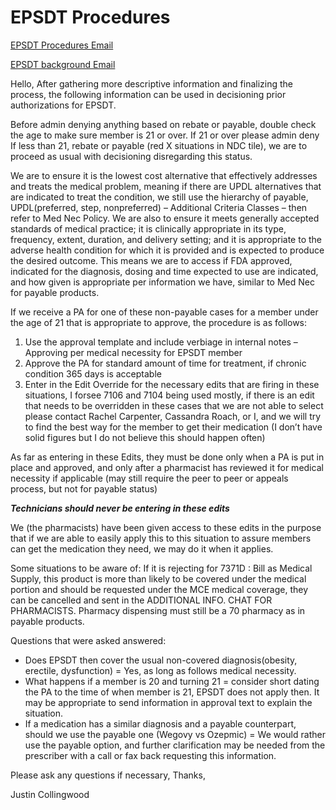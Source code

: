 # EPSDT Procedures

[EPSDT Procedures Email](https://mygainwell-my.sharepoint.com/:f:/r/personal/christopher_nguyen_gainwelltechnologies_com/Documents/Evergreen/Emails?csf=1&web=1&e=GqOMRG)

[EPSDT background Email](https://mygainwell-my.sharepoint.com/:u:/r/personal/christopher_nguyen_gainwelltechnologies_com/Documents/Evergreen/Emails/In%20preparation%20of%20the%20EPSDT%20portion%20of%20todays%20RPh%20Updates.msg?csf=1&web=1&e=IrG2Zc)


Hello,
After gathering more descriptive information and finalizing the process, the following information can be used in decisioning prior authorizations for EPSDT.
 
Before admin denying anything based on rebate or payable, double check the age to make sure member is 21 or over.
If 21 or over please admin deny
If less than 21, rebate or payable (red X situations in NDC tile), we are to proceed as usual with decisioning disregarding this status.
 
We are to ensure it is the lowest cost alternative that effectively addresses and treats the medical problem, meaning if there are UPDL alternatives that are indicated to treat the condition, we still use the hierarchy of payable, UPDL(preferred, step, nonpreferred) – Additional Criteria Classes – then refer to Med Nec Policy.
We are also to ensure it meets generally accepted standards of medical practice; it is clinically appropriate in its type, frequency, extent, duration, and delivery setting; and it is appropriate to the adverse health condition for which it is provided and is expected to produce the desired outcome. This means we are to access if FDA approved, indicated for the diagnosis, dosing and time expected to use are indicated, and how given is appropriate per information we have, similar to Med Nec for payable products.
 
If we receive a PA for one of these non-payable cases for a member under the age of 21 that is appropriate to approve, the procedure is as follows:
1. Use the approval template and include verbiage in internal notes – Approving per medical necessity for EPSDT member
2. Approve the PA for standard amount of time for treatment, if chronic condition 365 days is acceptable 
3. Enter in the Edit Override for the necessary edits that are firing in these situations, I forsee 7106 and 7104 being used mostly, if there is an edit that needs to be overridden in these cases that we are not able to select please contact Rachel Carpenter, Cassandra Roach, or I, and we will try to find the best way for the member to get their medication (I don’t have solid figures but I do not believe this should happen often)
 
As far as entering in these Edits, they must be done only when a PA is put in place and approved, and only after a pharmacist has reviewed it for medical necessity if applicable (may still require the peer to peer or appeals process, but not for payable status)

*****Technicians should never be entering in these edits*****

We (the pharmacists) have been given access to these edits in the purpose that if we are able to easily apply this to this situation to assure members can get the medication they need, we may do it when it applies.
 
Some situations to be aware of:
If it is rejecting for 7371D : Bill as Medical Supply, this product is more than likely to be covered under the medical portion and should be requested under the MCE medical coverage, they can be cancelled and sent in the ADDITIONAL INFO. CHAT FOR PHARMACISTS.
Pharmacy dispensing must still be a 70 pharmacy as in payable products.
 
Questions that were asked answered:
- Does EPSDT then cover the usual non-covered diagnosis(obesity, erectile, dysfunction) = Yes, as long as follows medical necessity.
- What happens if a member is 20 and turning 21 = consider short dating the PA to the time of when member is 21, EPSDT does not apply then. It may be appropriate to send information in approval text to explain the situation.
- If a medication has a similar diagnosis and a payable counterpart, should we use the payable one (Wegovy vs Ozepmic) = We would rather use the payable option, and further clarification may be needed from the prescriber with a call or fax back requesting this information.
 
Please ask any questions if necessary,
Thanks,
 
Justin Collingwood
